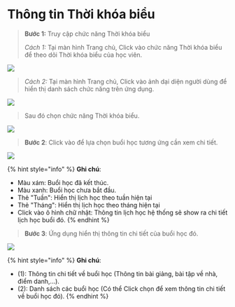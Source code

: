 # Thông tin Thời khóa biểu

> **Bước 1:** Truy cập chức năng Thời khóa biểu&#x20;
>
> _Cách 1:_ Tại màn hình Trang chủ, Click vào chức năng Thời khóa biểu để theo dõi Thời khóa biểu của học viên.

![](<../../.gitbook/assets/5 (2).jpg>)

> _Cách 2:_ Tại màn hình Trang chủ, Click vào ảnh dại diện người dùng để hiển thị danh sách chức năng trên ứng dụng.

![](<../../.gitbook/assets/6 (1).jpg>)

> Sau đó chọn chức năng Thời khóa biểu.

![](<../../.gitbook/assets/7 (1).jpg>)

> **Bước 2**: Click vào để lựa chọn buổi học tương ứng cần xem chi tiết.

![](<../../.gitbook/assets/8 (1).jpg>)

{% hint style="info" %}
**Ghi chú**:

* Màu xám: Buổi học đã kết thúc.
* Màu xanh: Buổi học chưa bắt đầu.
* Thẻ "Tuần": Hiển thị lịch học theo tuần hiện tại
* Thẻ "Tháng": Hiển thị lịch học theo tháng hiện tại
* Click vào ô hình chữ nhật: Thông tin lịch học hệ thống sẽ show ra chi tiết lịch học buổi đó.
{% endhint %}

> **Bước 3**: Ứng dụng hiển thị thông tin chi tiết của buổi học đó.

![](../../.gitbook/assets/10.1.jpg)

{% hint style="info" %}
**Ghi chú**:

* (1): Thông tin chi tiết về buổi học (Thông tin bài giảng, bài tập về nhà, điểm danh,...).
* (2): Danh sách các buổi học (Có thể Click chọn để xem thông tin chi tiết về buổi học đó).&#x20;
{% endhint %}

